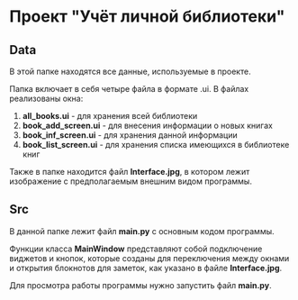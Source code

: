 # Проект "Учёт личной библиотеки"
## Data

В этой папке находятся все данные, используемые в проекте.

Папка включает в себя четыре файла в формате .ui. В файлах реализованы окна:

1. **all_books.ui** - для хранения всей библиотеки 
2. **book_add_screen.ui** - для внесения информации о новых книгах
3. **book_inf_screen.ui** - для хранения данной информации
4. **book_list_screen.ui** - для хранения списка имеющихся в библиотеке книг

Также в папке находится файл **Interface.jpg**, в котором лежит изображение с предполагаемым внешним видом программы.

## Src

В данной папке лежит файл **main.py** с основным кодом программы.

Функции класса **MainWindow** представляют собой подключение виджетов и кнопок, которые созданы для переключения между окнами и открытия блокнотов для заметок, как указано в файле **Interface.jpg**.

Для просмотра работы программы нужно запустить файл **main.py**.
